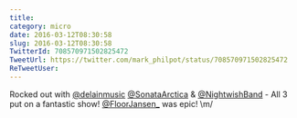 ```yaml
---
title: 
category: micro
date: 2016-03-12T08:30:58
slug: 2016-03-12T08:30:58
TwitterId: 708570971502825472
TweetUrl: https://twitter.com/mark_philpot/status/708570971502825472
ReTweetUser: 
---
```


Rocked out with [@delainmusic](https://twitter.com/delainmusic) [@SonataArctica](https://twitter.com/SonataArctica) &amp; [@NightwishBand](https://twitter.com/NightwishBand) - All 3 put on a fantastic show! [@FloorJansen_](https://twitter.com/FloorJansen_) was epic! \m/